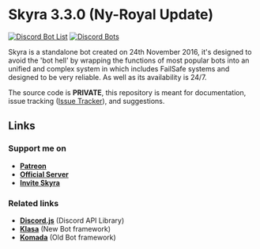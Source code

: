 # Skyra 3.3.0 (Ny-Royal Update)

[![Discord Bot List](https://discordbotlist.com/bots/266624760782258186/widget)](https://discordbotlist.com/bots/266624760782258186)
[![Discord Bots](https://discordbots.org/api/widget/266624760782258186.svg)](https://discordbots.org/bot/266624760782258186)
<!-- [![Bots For Discord](https://botsfordiscord.com/api/v1/bots/266624760782258186/embed?theme=dark)](https://botsfordiscord.com/bot/266624760782258186) -->

Skyra is a standalone bot created on 24th November 2016, it's designed to avoid the 'bot hell' by wrapping the functions of most popular bots into an unified and complex
system in which includes FailSafe systems and designed to be very reliable. As well as its availability is 24/7.

The source code is **PRIVATE**, this repository is meant for documentation, issue tracking ([Issue Tracker](https://github.com/kyranet/Skyra/issues)), and suggestions.

## Links

### Support me on

- **[Patreon](https://www.patreon.com/kyranet)**
- **[Official Server](https://skyradiscord.com/join)**
- **[Invite Skyra](https://skyradiscord.com/invite)**

### Related links

- **[Discord.js](https://github.com/hydrabolt/discord.js)** (Discord API Library)
- **[Klasa](https://github.com/dirigeants/klasa)** (New Bot framework)
- **[Komada](https://github.com/dirigeants/komada)** (Old Bot framework)

<!-- ## Changelog from 1.9.0 to 2.0.0

### 18/09/2017

- **[18/09/2017]** **`[i18n]`** Added `Languages/es-MX`
- **[18/09/2017]** **`[i18n]`** Tweaked `Languages/es-ES` (Typos)
- **[18/09/2017]** **`[i18n]`** Tweaked `Languages/en-US` (Typos)

### 17/09/2017

- **[17/09/2017]** Added `Views/profile.ejs` (Not finished).
- **[17/09/2017]** **`[FEATURE]`** Added **Starboard**
- **[17/09/2017]** Updated `Commands/Fun/8ball` (i18n RegExp Support)
- **[17/09/2017]** Updated `Message#nuke` to be more Error-Proof.
- **[17/09/2017]** Updated `Monitors/social` to be more Error-Proof.
- **[17/09/2017]** Updated `Client#permissionLevels` to be more Error-Proof.

### 16/09/2017

- **[16/09/2017]** **`[i18n]`** Added `Languages/es-ES`

### 15/09/2017

- **[15/09/2017]** **`[i18n]`** Updated `ErrorHandler`
- **[15/09/2017]** **`[i18n]`** Updated `Commands/Tools/youtube`
- **[15/09/2017]** **`[i18n]`** Updated `Commands/Tools/wikipedia`
- **[15/09/2017]** **`[i18n]`** Updated `Commands/Tools/whois`
- **[15/09/2017]** **`[i18n]`** Updated `Commands/Tools/urban`
- **[15/09/2017]** **`[i18n]`** Updated `Commands/Tools/roles`
- **[15/09/2017]** **`[i18n]`** Updated `Commands/Tools/quote`
- **[15/09/2017]** **`[i18n]`** Updated `Commands/Tools/googl`
- **[15/09/2017]** **`[i18n]`** Updated `Commands/Tools/emoji`
- **[15/09/2017]** **`[i18n]`** Updated `Commands/Tools/define`
- **[15/09/2017]** **`[i18n]`** Updated `Commands/Tools/currencylayer`
- **[15/09/2017]** **`[i18n]`** Updated `Commands/Tools/content`
- **[15/09/2017]** **`[i18n]`** Updated `Commands/Tools/color`
- **[15/09/2017]** **`[i18n]`** Updated `Commands/System/configuration`
- **[15/09/2017]** **`[i18n]`** Updated `Commands/System/stats`
- **[15/09/2017]** **`[i18n]`** Updated `Commands/System/reload`
- **[15/09/2017]** **`[i18n]`** Updated `Commands/System/reboot`
- **[15/09/2017]** **`[i18n]`** Updated `Commands/System/ping`
- **[15/09/2017]** **`[i18n]`** Updated `Commands/System/invite`
- **[15/09/2017]** **`[i18n]`** Updated `Commands/System/help`
- **[15/09/2017]** **`[i18n]`** Updated `Commands/System/feedback`
- **[15/09/2017]** **`[i18n]`** Updated `Commands/System/exec`
- **[15/09/2017]** **`[i18n]`** Updated `Commands/System/echo`
- **[15/09/2017]** **`[i18n]`** Updated `Commands/System/clear`
- **[15/09/2017]** **`[i18n]`** Updated `Commands/System/avatar`
- **[15/09/2017]** **`[i18n]`** Updated `Commands/Social/social`
- **[15/09/2017]** **`[i18n]`** Updated `Commands/Social/slotmachine`
- **[15/09/2017]** **`[i18n]`** Updated `Commands/Social/setcolor`
- **[15/09/2017]** **`[i18n]`** Updated `Commands/Social/scoreboard`
- **[15/09/2017]** **`[i18n]`** Updated `Commands/Social/reputations`
- **[15/09/2017]** **`[i18n]`** Updated `Commands/Social/reputation`
- **[15/09/2017]** **`[i18n]`** Updated `Commands/Social/remindme`
- **[15/09/2017]** **`[i18n]`** Updated `Commands/Social/pay`
- **[15/09/2017]** **`[i18n]`** Updated `Commands/Social/mylevel`
- **[15/09/2017]** **`[i18n]`** Updated `Commands/Social/level`
- **[15/09/2017]** **`[i18n]`** Updated `Commands/Social/daily`
- **[15/09/2017]** **`[i18n]`** Updated `Commands/Social/c4`
- **[15/09/2017]** **`[i18n]`** Updated `Commands/Social/banner`
- **[15/09/2017]** **`[i18n]`** Updated `Commands/Social/autorole`
- **[15/09/2017]** **`[i18n]`** Updated `Commands/Moderation/autorole`
- **[15/09/2017]** **`[i18n]`** Updated `Commands/Weather/Utilities/checkads`
- **[15/09/2017]** **`[PERF]`** Updated `Utils/color`
- **[15/09/2017]** **`[CANVAS]`** Updated `Commands/Weather/weather`
- **[15/09/2017]** **`[BUGFIX]`** Updated `Commands/Moderation/filter`
- **[15/09/2017]** **`[ERROR HANDLING]`** Updated `Commands/Social/c4`
- **[15/09/2017]** **`[ERROR HANDLING]`** Updated `Message#send` so it wouldn't error when editing.
- **[15/09/2017]** Removed `Commands/System/set` (Was useless)

### 13/09/2017

- **[13/09/2017]** **`[i18n]`** Updated `Commands/Overwatch/gameregion`
- **[13/09/2017]** **`[i18n]`** Updated `Commands/Anime/anime`
- **[13/09/2017]** **`[i18n]`** Updated `Commands/Anime/manga`
- **[13/09/2017]** Created `Commands/Moderation/Utilities/permissions`
- **[13/09/2017]** Removed `Commands/Moderation/Utilities/util` (Was complicated to use)
> ESLint and code style changes

### Counless of changes more

### 10/07/2017

- **[10/07/2017]** Updated `Commands/System/ping` (Added mode)
- **[10/07/2017]** Updated `Commands/System/eval` (Added mode, removed botPerms)
- **[10/07/2017]** Created `Commands/System/avatar`
- **[10/07/2017]** Created `Commands/System/configuration`
- **[10/07/2017]** Created `Commands/System/dm`
- **[10/07/2017]** Created `Commands/System/donate`
- **[10/07/2017]** Created `Commands/System/echo`
- **[10/07/2017]** Created `Commands/System/exec`
- **[10/07/2017]** Created `Commands/System/feedback`
- **[10/07/2017]** Created `Commands/System/help`
- **[10/07/2017]** Created `Commands/System/invite`
- **[10/07/2017]** Created `Commands/System/nick`
- **[10/07/2017]** Created `Commands/System/reboot`
- **[10/07/2017]** Created `Commands/System/reload`
- **[10/07/2017]** Created `Commands/System/set`
- **[10/07/2017]** Created `Commands/System/stats`
- **[10/07/2017]** Created `functions/canvas`
- **[10/07/2017]** Created `functions/create`
- **[10/07/2017]** Created `functions/dashboard`
- **[10/07/2017]** Created `functions/embed`
- **[10/07/2017]** Created `functions/overwatch`
- **[10/07/2017]** Created `functions/resolveColor`
- **[10/07/2017]** Created `functions/schema`
- **[10/07/2017]** Created `functions/search`
- **[10/07/2017]** Created `functions/wrappers`
- **[10/07/2017]** Created `monitors/modlog`
- **[10/07/2017]** Created `monitors/noinvite`
- **[10/07/2017]** Created `monitors/nomentionspam`
- **[10/07/2017]** Created `monitors/social`
- **[10/07/2017]** Created `providers/rethink`
- **[10/07/2017]** Created `utils/assets`
- **[10/07/2017]** Created `utils/clock`
- **[10/07/2017]** Created `utils/constants`
- **[10/07/2017]** Created `utils/createModLog`
- **[10/07/2017]** Created `utils/guildManager`
- **[10/07/2017]** Created `utils/guildSettings`
- **[10/07/2017]** Created `utils/interfaceMusic`
- **[10/07/2017]** Created `utils/managerModeration`
- **[10/07/2017]** Created `utils/managerMusic`
- **[10/07/2017]** Created `utils/managerSocialGlobal`
- **[10/07/2017]** Created `utils/managerSocialLocal`
- **[10/07/2017]** Created `utils/memberScore`
- **[10/07/2017]** Created `utils/moderation`
- **[10/07/2017]** Created `utils/overwatch`
- **[10/07/2017]** Created `utils/overwatch/playedheroes`
- **[10/07/2017]** Created `utils/taskProcess`
- **[10/07/2017]** Created `utils/userProfile`
- **[10/07/2017]** Created `Commands/Anime/anime`
- **[10/07/2017]** Created `Commands/Anime/manga`
- **[10/07/2017]** Created `Commands/Weather/weather`
- **[10/07/2017]** Added `Command#strip` for better multiline extended helps.

### 09/07/2017

- **[09/07/2017]** Re-added **EditableCommands**.
- **[09/07/2017]** Created `Commands/System/eval`.
- **[09/07/2017]** Changed `Command#runIn` to `Command#guildOnly`.
- **[09/07/2017]** Started **development system**.
- **[09/07/2017]** Modified functions/initializer.
- **[09/07/2017]** Created temporal settings getter. Removed `SettingsSystem v2.1`.
- **[09/07/2017]** Created temporal guildSettings getter. Removed `SettingsSystem v2.1`.
- **[09/07/2017]** Created `Commands/System/ping`.
- **[09/07/2017]** Started using Klasa's command handler.
- **[09/07/2017]** Refactored Client.

- **[09/07/2017]** (Almost) Everything got destroyed, Skyra **ThunderLight** is totally purged.
-->

